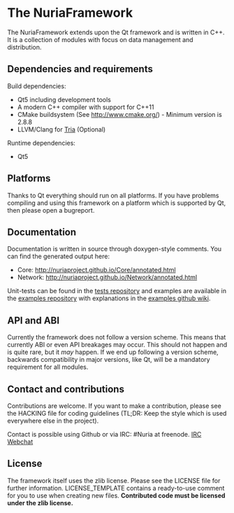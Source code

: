 The NuriaFramework
==================

The NuriaFramework extends upon the Qt framework and is written in C++. It is a
collection of modules with focus on data management and distribution.

Dependencies and requirements
-----------------------------

Build dependencies:
* Qt5 including development tools
* A modern C++ compiler with support for C++11
* CMake buildsystem (See http://www.cmake.org/) - Minimum version is 2.8.8
* LLVM/Clang for [Tria](https://github.com/NuriaProject/Tria/) (Optional)

Runtime dependencies:
* Qt5

Platforms
---------

Thanks to Qt everything should run on all platforms. If you have problems
compiling and using this framework on a platform which is supported by Qt,
then please open a bugreport.

Documentation
-------------

Documentation is written in source through doxygen-style comments.
You can find the generated output here:

* Core: http://nuriaproject.github.io/Core/annotated.html
* Network: http://nuriaproject.github.io/Network/annotated.html

Unit-tests can be found in the [tests repository](https://github.com/NuriaProject/FrameworkTests)
and examples are available in the [examples repository](https://github.com/NuriaProject/FrameworkExamples)
with explanations in the [examples github wiki](https://github.com/NuriaProject/FrameworkExamples/wiki).

API and ABI
-----------

Currently the framework does not follow a version scheme. This means that
currently ABI or even API breakages may occur. This should not happen and is
quite rare, but it *may* happen. If we end up following a version scheme,
backwards compatibility in major versions, like Qt, will be a mandatory
requirement for all modules.

Contact and contributions
-------------------------

Contributions are welcome. If you want to make a contribution, please see the
HACKING file for coding guidelines (TL;DR: Keep the style which is used
everywhere else in the project).

Contact is possible using Github or via IRC: #Nuria at freenode.
[IRC Webchat](http://webchat.freenode.net?channels=%23Nuria&uio=d4)

License
-------

The framework itself uses the zlib license. Please see the LICENSE file for
further information. LICENSE_TEMPLATE contains a ready-to-use comment for you
to use when creating new files.
**Contributed code must be licensed under the zlib license.**
